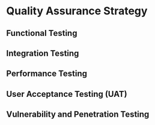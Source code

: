# Quality Assurance Strategy

## Functional Testing

## Integration Testing

## Performance Testing

## User Acceptance Testing (UAT)

## Vulnerability and Penetration Testing